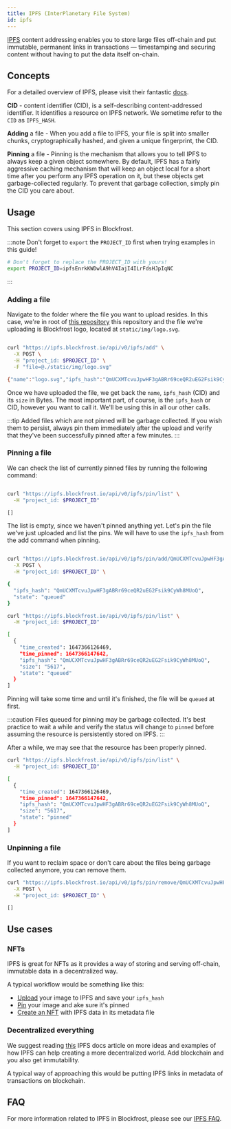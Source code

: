 ```yaml
---
title: IPFS (InterPlanetary File System)
id: ipfs
---
```


[IPFS](https://ipfs.io/) content addressing enables you to store large files off-chain and put immutable, permanent links in transactions — timestamping and securing content without having to put the data itself on-chain.

## Concepts

For a detailed overview of IPFS, please visit their fantastic [docs](https://docs.ipfs.io/concepts/).

**CID** - content identifier (CID), is a self-describing content-addressed identifier. It identifies a resource on IPFS network. We sometime refer to the `CID` as `IPFS_HASH`.

**Adding** a file - When you add a file to IPFS, your file is split into smaller chunks, cryptographically hashed, and given a unique fingerprint, the CID.

**Pinning** a file - Pinning is the mechanism that allows you to tell IPFS to always keep a given object somewhere. By default, IPFS has a fairly aggressive caching mechanism that will keep an object local for a short time after you perform any IPFS operation on it, but these objects get garbage-collected regularly. To prevent that garbage collection, simply pin the CID you care about.

## Usage

This section covers using IPFS in Blockfrost.

:::note
Don't forget to `export` the `PROJECT_ID` first when trying examples in this guide!

```bash
# Don't forget to replace the PROJECT_ID with yours!
export PROJECT_ID=ipfsEnrkKWDwlA9hV4IajI4ILrFdsHJpIqNC
```

:::

### Adding a file

Navigate to the folder where the file you want to upload resides. In this case, we're in root of [this repository](https://github.com/blockfrost/blockfrost.dev) this repository and the file we're uploading is Blockfrost logo, located at `static/img/logo.svg`.

```bash

curl "https://ipfs.blockfrost.io/api/v0/ipfs/add" \
  -X POST \
  -H "project_id: $PROJECT_ID" \
  -F "file=@./static/img/logo.svg"

{"name":"logo.svg","ipfs_hash":"QmUCXMTcvuJpwHF3gABRr69ceQR2uEG2Fsik9CyWh8MUoQ","size":"5617"}

```

Once we have uploaded the file, we get back the `name`, `ipfs_hash` (CID) and its `size` in Bytes. The most important part, of course, is the `ipfs_hash` or CID, however you want to call it. We'll be using this in all our other calls.

:::tip
Added files which are not pinned will be garbage collected. If you wish them to persist, always pin them immediately after the upload and verify that they've been successfully pinned after a few minutes.
:::

### Pinning a file

We can check the list of currently pinned files by running the following command:

```bash

curl "https://ipfs.blockfrost.io/api/v0/ipfs/pin/list" \
  -H "project_id: $PROJECT_ID"

[]

```

The list is empty, since we haven't pinned anything yet. Let's pin the file we've just uploaded and list the pins. We will have to use the `ipfs_hash` from the add command when pinning.

```bash

curl "https://ipfs.blockfrost.io/api/v0/ipfs/pin/add/QmUCXMTcvuJpwHF3gABRr69ceQR2uEG2Fsik9CyWh8MUoQ" \
  -X POST \
  -H "project_id: $PROJECT_ID" \

{
  "ipfs_hash": "QmUCXMTcvuJpwHF3gABRr69ceQR2uEG2Fsik9CyWh8MUoQ",
  "state": "queued"
}

curl "https://ipfs.blockfrost.io/api/v0/ipfs/pin/list" \
  -H "project_id: $PROJECT_ID"

[
  {
    "time_created": 1647366126469,
    "time_pinned": 1647366147642,
    "ipfs_hash": "QmUCXMTcvuJpwHF3gABRr69ceQR2uEG2Fsik9CyWh8MUoQ",
    "size": "5617",
    "state": "queued"
  }
]

```

Pinning will take some time and until it's finished, the file will be `queued` at first.

:::caution
Files queued for pinning may be garbage collected. It's best practice to wait a while and verify the status will change to `pinned` before assuming the resource is persistently stored on IPFS.
:::

After a while, we may see that the resource has been properly pinned.

```bash
curl "https://ipfs.blockfrost.io/api/v0/ipfs/pin/list" \
  -H "project_id: $PROJECT_ID"

[
  {
    "time_created": 1647366126469,
    "time_pinned": 1647366147642,
    "ipfs_hash": "QmUCXMTcvuJpwHF3gABRr69ceQR2uEG2Fsik9CyWh8MUoQ",
    "size": "5617",
    "state": "pinned"
  }
]

```

### Unpinning a file

If you want to reclaim space or don't care about the files being garbage collected anymore, you can remove them.

```bash
curl "https://ipfs.blockfrost.io/api/v0/ipfs/pin/remove/QmUCXMTcvuJpwHF3gABRr69ceQR2uEG2Fsik9CyWh8MUoQ" \
  -X POST \
  -H "project_id: $PROJECT_ID" \

[]

```

## Use cases

### NFTs

IPFS is great for NFTs as it provides a way of storing and serving off-chain, immutable data in a decentralized way.

A typical workflow would be something like this:

- [Upload](/docs/start-building/ipfs/#adding-a-file) your image to IPFS and save your `ipfs_hash`
- [Pin](/docs/start-building/ipfs/#pinning-a-file) your image and ake sure it's pinned
- [Create an NFT](https://developers.cardano.org/docs/native-tokens/minting-nfts) with IPFS data in its metadata file

### Decentralized everything

We suggest reading [this](https://docs.ipfs.io/concepts/usage-ideas-examples/) IPFS docs article on more ideas and examples of how IPFS can help creating a more decentralized world. Add blockchain and you also get immutability.

A typical way of approaching this would be putting IPFS links in metadata of transactions on blockchain.

## FAQ

For more information related to IPFS in Blockfrost, please see our [IPFS FAQ](/docs/support/ipfs).
